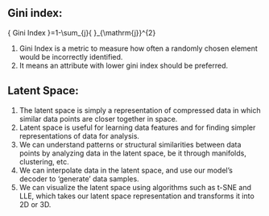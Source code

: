 ## Gini index:
{ Gini Index }=1-\sum_{j}{ }_{\mathrm{j}}^{2} 
1. Gini Index is a metric to measure how often a randomly chosen element would be incorrectly identified.
2. It means an attribute with lower gini index should be preferred.

## Latent Space:
1. The latent space is simply a representation of compressed data in which similar data points are closer together in space.
2. Latent space is useful for learning data features and for finding simpler representations of data for analysis.
3. We can understand patterns or structural similarities between data points by analyzing data in the latent space, be it through manifolds, clustering, etc.
4. We can interpolate data in the latent space, and use our model’s decoder to ‘generate’ data samples.
5. We can visualize the latent space using algorithms such as t-SNE and LLE, which takes our latent space representation and transforms it into 2D or 3D.
